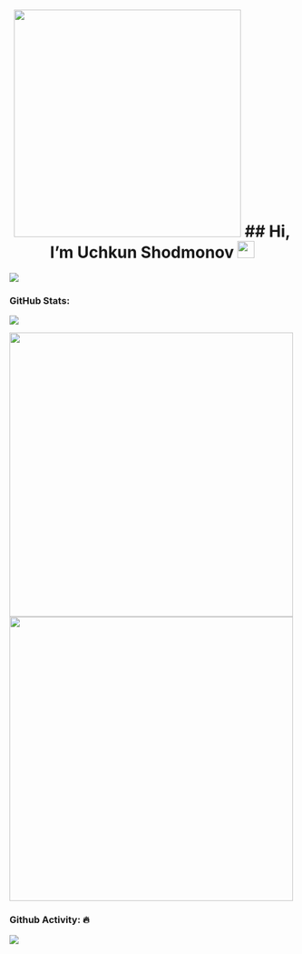 <h1 align="center">
<img src="https://github.com/oHTGo/oHTGo/blob/main/images/coding.gif" width="400">
## Hi, I’m Uchkun Shodmonov <img src = "https://raw.githubusercontent.com/MartinHeinz/MartinHeinz/master/wave.gif" width = 30px> 
</h1>

<p>
  <a href="https://github.com/DenverCoder1/readme-typing-svg"><img src="https://readme-typing-svg.herokuapp.com?&font=IBM+Plex+Sans&color=abcdef&size=20&lines=Welcome+to+my+GitHub+Profile!;I'm+a+Flutter+Developer;I'm+also+a+Software+Engineering" /></a>
</p>


### GitHub Stats:
![](https://komarev.com/ghpvc/?username=UchqunShodmonov99)

<img src="https://github-readme-stats.vercel.app/api?username=UchqunShodmonov99&show_icons=true" width="500">

<img src="https://github-readme-stats.vercel.app/api/top-langs/?username=UchqunShodmonov99&theme=light" width="500">

### Github Activity: 🔥 
<img align="center" src="https://activity-graph.herokuapp.com/graph?username=UchqunShodmonov99&theme=dracula&color=B994E6&bg_color=2B2D3D" />

